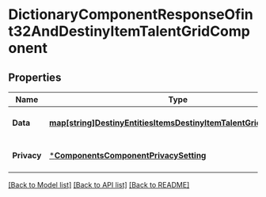 # DictionaryComponentResponseOfint32AndDestinyItemTalentGridComponent

## Properties
Name | Type | Description | Notes
------------ | ------------- | ------------- | -------------
**Data** | [**map[string]DestinyEntitiesItemsDestinyItemTalentGridComponent**](Destiny.Entities.Items.DestinyItemTalentGridComponent.md) |  | [optional] [default to null]
**Privacy** | [***ComponentsComponentPrivacySetting**](Components.ComponentPrivacySetting.md) |  | [optional] [default to null]

[[Back to Model list]](../README.md#documentation-for-models) [[Back to API list]](../README.md#documentation-for-api-endpoints) [[Back to README]](../README.md)


